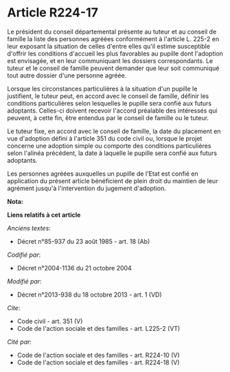 # Article R224-17

Le président du conseil départemental présente au tuteur et au conseil de famille la liste des personnes agréées conformément
à l'article L. 225-2 en leur exposant la situation de celles d'entre elles qu'il estime susceptible d'offrir les conditions
d'accueil les plus favorables au pupille dont l'adoption est envisagée, et en leur communiquant les dossiers correspondants.
Le tuteur et le conseil de famille peuvent demander que leur soit communiqué tout autre dossier d'une personne agréée. 

Lorsque les circonstances particulières à la situation d'un pupille le justifient, le tuteur peut, en accord avec le conseil
de famille, définir les conditions particulières selon lesquelles le pupille sera confié aux futurs adoptants. Celles-ci
doivent recevoir l'accord préalable des intéressés qui peuvent, à cette fin, être entendus par le conseil de famille ou le
tuteur. 

Le tuteur fixe, en accord avec le conseil de famille, la date du placement en vue d'adoption défini à l'article 351 du code
civil ou, lorsque le projet concerne une adoption simple ou comporte des conditions particulières selon l'alinéa précédent,
la date à laquelle le pupille sera confié aux futurs adoptants. 

Les personnes agréées auxquelles un pupille de l'Etat est confié en application du présent article bénéficient de plein droit
du maintien de leur agrément jusqu'à l'intervention du jugement d'adoption.

**Nota:**



**Liens relatifs à cet article**

_Anciens textes_:

  - Décret n°85-937 du 23 août 1985 - art. 18 (Ab)

_Codifié par_:

  - Décret n°2004-1136 du 21 octobre 2004

_Modifié par_:

  - Décret n°2013-938 du 18 octobre 2013 - art. 1 (VD)

_Cite_:

  - Code civil - art. 351 (V)
  - Code de l'action sociale et des familles - art. L225-2 (VT)

_Cité par_:

  - Code de l'action sociale et des familles - art. R224-10 (V)
  - Code de l'action sociale et des familles - art. R224-18 (V)
